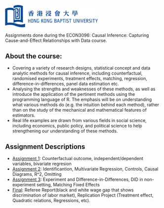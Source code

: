 <img src="hkbu.png" alt="hkbu" width="300"/> 

Assignments done during the ECON3096: Causal Inference: Capturing Cause-and-Effect Relationships with Data course.

## About the course:

- Covering a variety of research designs, statistical concept and data analytic methods for causal inference, including counterfactual, randomised experiments, treatment effects, matching, regression, difference-in-differences, panel data estimation etc.
- Analysing the strengths and weaknesses of these methods, as well as introduce the application of the pertinent methods using the programming language of R. The emphasis will be on understanding what various methods do (e.g. the intuition behind each method), rather than on the study of the mechanical and mathematical features of estimators. 
- Real life examples are drawn from various fields in social science, including economics, public policy, and political science to help strengthening our understanding of these methods.

## Assignment Descriptions

* [Assignment 1](https://github.com/ayazhankadessova/Portfolio-Projects/tree/main/Rpractice/Assignment1): Counterfactual outcome, independent/dependent variables, bivariate regresion
* [Assignment 2](https://github.com/ayazhankadessova/Portfolio-Projects/tree/main/Rpractice/Assignment_2): Identificantion, Multivariate Regression, Controls, Causal Diagrams, R^2, Omitting
* [Assignment 3](https://github.com/ayazhankadessova/Portfolio-Projects/tree/main/Rpractice/Assignment_3): Experiment and Difference-in-Differences, DID in non-experiment setting, Matching Fixed Effects
* [Final](https://github.com/ayazhankadessova/Portfolio-Projects/tree/main/Rpractice/Final): Referee Report(black and white wage gap that shows discrimination of labor market), Replication Project (Treatment effect, Quadratic relations, Regressions, etc).

